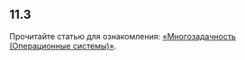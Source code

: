 ## 11.3

Прочитайте статью для ознакомления: [«Многозадачность (Операционные системы)»](https://ru.bmstu.wiki/%D0%9C%D0%BD%D0%BE%D0%B3%D0%BE%D0%B7%D0%B0%D0%B4%D0%B0%D1%87%D0%BD%D0%BE%D1%81%D1%82%D1%8C_(%D0%9E%D0%BF%D0%B5%D1%80%D0%B0%D1%86%D0%B8%D0%BE%D0%BD%D0%BD%D1%8B%D0%B5_%D0%A1%D0%B8%D1%81%D1%82%D0%B5%D0%BC%D1%8B)).
